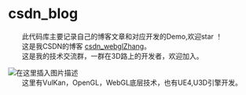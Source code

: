 # csdn_blog
&#8195;&#8195;此代码库主要记录自己的博客文章和对应开发的Demo,欢迎star ！  
&#8195;&#8195;这是我CSDN的博客  [csdn_webglZhang](https://blog.csdn.net/weixin_37683659)。  
&#8195;&#8195;这是我的技术交流群，一群在3D路上的开发者，欢迎加入。

![在这里插入图片描述](https://img-blog.csdnimg.cn/20200106232941840.png)  
&#8195;&#8195;这里有VulKan，OpenGL，WebGL底层技术，也有UE4,U3D引擎开发。
